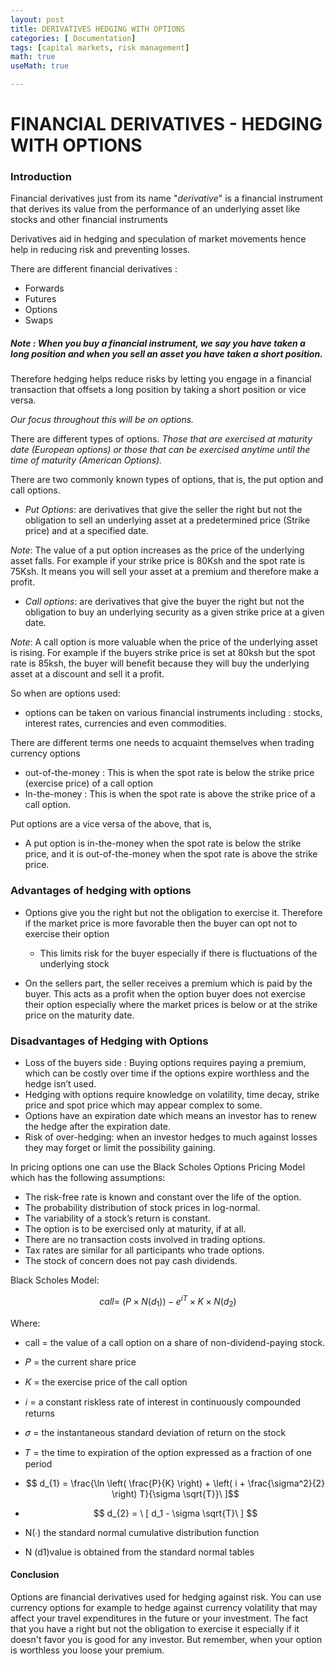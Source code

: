 ```yaml
---
layout: post
title: DERIVATIVES HEDGING WITH OPTIONS
categories: [ Documentation]
tags: [capital markets, risk management]  
math: true
useMath: true

---
```


# FINANCIAL DERIVATIVES - HEDGING WITH OPTIONS

### Introduction
Financial derivatives just from its name "*derivative*" is a financial instrument that derives its value from the performance of an underlying asset like stocks and other financial instruments

Derivatives aid in hedging and speculation of market movements hence help in reducing risk and preventing losses.

There are different financial derivatives : 
-   Forwards
  - Futures
  - Options 
  - Swaps  



##### *Note* : When you buy a financial instrument, we say you have taken a long position and when you sell an asset you have taken a short position. 

Therefore hedging helps reduce risks by letting you engage in a financial transaction that offsets a long position by taking a short position or vice versa. 

*Our focus throughout this will be on options.*

There are different types of options. *Those that are exercised at maturity date (European options) or those that can be exercised anytime until the time of maturity (American Options).*

There are two commonly known types of options, that is, the put option and call options.
- *Put Options*: are derivatives that give the seller the right but not the obligation to sell an underlying asset at a predetermined price (Strike price) and at a specified date.

*Note*: The value of a put option increases as the price of the underlying asset falls.
For example if your strike price is 80Ksh and the spot rate is 75Ksh. It means you will sell your asset at a premium and therefore make a profit.

- *Call options*: are derivatives that give the buyer the right but not the obligation to buy an underlying security as a given strike price at a given date.

*Note*: A call option is more valuable when the price of the underlying asset is rising. 
For example if the buyers strike price is set at 80ksh but the spot rate is 85ksh, the buyer will benefit because they will buy the underlying asset at a discount and sell it a profit.

So when are options used:
- options can be taken on various financial instruments including : stocks, interest rates, currencies and even commodities. 

There are different terms one needs to acquaint themselves when trading currency options 
- out-of-the-money : This is when the spot rate is below the strike price (exercise price) of a call option
- In-the-money : This is when the spot rate is above the strike price of a call option.

Put options are a vice versa of the above, that is,
- A put option is in-the-money when the spot rate is below the strike price, and it is out-of-the-money when the spot rate is above the strike price.


### Advantages of hedging with options

- Options give you the right but not the obligation to exercise it. Therefore if the market price is more favorable then the buyer can opt not to exercise their option
    - This limits risk for the buyer especially if there is fluctuations of the underlying stock
 
- On the sellers part, the seller receives a premium  which is paid by the buyer. This acts as a profit when the option buyer does not exercise their option especially where the market prices is below or at the strike price on the maturity date.

### Disadvantages of Hedging with Options
- Loss of the buyers side : Buying options requires paying a premium, which can be costly over time if the options expire worthless and the hedge isn’t used.
- Hedging with options require knowledge on volatility, time decay, strike price and spot price which may appear complex to some.
- Options have an expiration date which means an investor has to renew the hedge after the expiration date. 
- Risk of over-hedging: when an investor hedges to much against losses they may forget or limit the possibility gaining.

In pricing options one can use the Black Scholes Options Pricing Model which has the following assumptions:
- The risk-free rate is known and constant over the life of the option.
- The probability distribution of stock prices in log-normal.
- The variability of a stock’s return is constant.
- The option is to be exercised only at maturity, if at all.
- There are no transaction costs involved in trading options.
- Tax rates are similar for all participants who trade options.
- The stock of concern does not pay cash dividends.

Black Scholes Model:

$$  
call = \ (P \times N(d_{1})) - e^{iT} \times K \times N(d_{2})
$$

Where:
  - call = the value of a call option on a share of non-dividend-paying stock.
  - 𝑃 = the current share price
  - 𝐾 = the exercise price of the call option 
  - 𝑖 = a constant riskless rate of interest in continuously compounded returns
  - 𝜎 = the instantaneous standard deviation of return on the stock
  - 𝑇 = the time to expiration of the option expressed as a fraction of one period
  - $$ d_{1}   = \frac{\ln \left( \frac{P}{K} \right) + \left( i + \frac{\sigma^2}{2} \right) T}{\sigma \sqrt{T}}\ ]$$
 
  
 - $$ d_{2} = \ [ d_1 - \sigma \sqrt{T}\ ] $$
 
 -  N(∙)   the standard normal cumulative distribution function

 - N (d1)value is obtained from the standard normal tables

#### Conclusion
Options are financial derivatives used for hedging against risk. You can use currency options for example to hedge against currency volatility that may affect your travel expenditures in the future or your investment. The fact that you have a right but not the obligation to exercise it especially if it doesn't favor you is good for any investor. But remember, when your option is worthless you loose your premium. 
